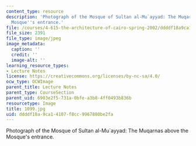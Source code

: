 ```yaml
---
content_type: resource
description: 'Photograph of the Mosque of Sultan al-Mu`ayyad: The Muqarnas above the
  Mosque''s entrance.'
file: /courses/4-615-the-architecture-of-cairo-spring-2002/ddddf18a9ca14107f8cc9967880be2fa_1099.jpg
file_size: 2391
file_type: image/jpeg
image_metadata:
  caption: ''
  credit: ''
  image-alt: ''
learning_resource_types:
- Lecture Notes
license: https://creativecommons.org/licenses/by-nc-sa/4.0/
ocw_type: OCWImage
parent_title: Lecture Notes
parent_type: CourseSection
parent_uid: 6903e2f5-731a-0bfe-a3b8-4ff0493b836b
resourcetype: Image
title: 1099.jpg
uid: ddddf18a-9ca1-4107-f8cc-9967880be2fa
---
```

Photograph of the Mosque of Sultan al-Mu`ayyad: The Muqarnas above the Mosque's entrance.